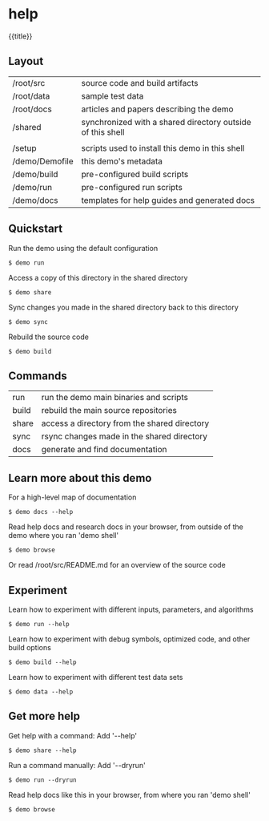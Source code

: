 # help

{{title}}

## Layout

|                |                                                            |
| -------------- | ---------------------------------------------------------- |
| /root/src      | source code and build artifacts                            |
| /root/data     | sample test data                                           |
| /root/docs     | articles and papers describing the demo                    |
| /shared        | synchronized with a shared directory outside of this shell |
|                |                                                            |
| /setup         | scripts used to install this demo in this shell            |
| /demo/Demofile | this demo's metadata                                       |
| /demo/build    | pre-configured build scripts                               |
| /demo/run      | pre-configured run scripts                                 |
| /demo/docs     | templates for help guides and generated docs               |

## Quickstart

Run the demo using the default configuration

```
$ demo run
```

Access a copy of this directory in the shared directory

```
$ demo share
```

Sync changes you made in the shared directory back to this directory

```
$ demo sync
```

Rebuild the source code

```
$ demo build
```

## Commands

|       |                                              |
| ----- | -------------------------------------------- |
| run   | run the demo main binaries and scripts       |
| build | rebuild the main source repositories         |
| share | access a directory from the shared directory |
| sync  | rsync changes made in the shared directory   |
| docs  | generate and find documentation              |

## Learn more about this demo

For a high-level map of documentation

```
$ demo docs --help
```

Read help docs and research docs in your browser, from outside of the demo where you ran 'demo shell'

```
$ demo browse
```

Or read /root/src/README.md for an overview of the source code

## Experiment

Learn how to experiment with different inputs, parameters, and algorithms

```
$ demo run --help
```

Learn how to experiment with debug symbols, optimized code, and other build options

```
$ demo build --help
```

Learn how to experiment with different test data sets

```
$ demo data --help
```

## Get more help

Get help with a command: Add '--help'

```
$ demo share --help
```

Run a command manually: Add '--dryrun'

```
$ demo run --dryrun
```

Read help docs like this in your browser, from where you ran 'demo shell'

```
$ demo browse
```
